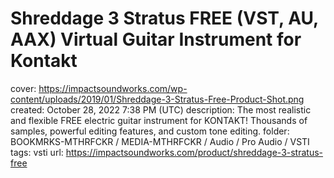 # Shreddage 3 Stratus FREE (VST, AU, AAX) Virtual Guitar Instrument for Kontakt

cover: https://impactsoundworks.com/wp-content/uploads/2019/01/Shreddage-3-Stratus-Free-Product-Shot.png
created: October 28, 2022 7:38 PM (UTC)
description: The most realistic and flexible FREE electric guitar instrument for KONTAKT! Thousands of samples, powerful editing features, and custom tone editing.
folder: BOOKMRKS-MTHRFCKR / MEDIA-MTHRFCKR / Audio / Pro Audio / VSTI
tags: vsti
url: https://impactsoundworks.com/product/shreddage-3-stratus-free